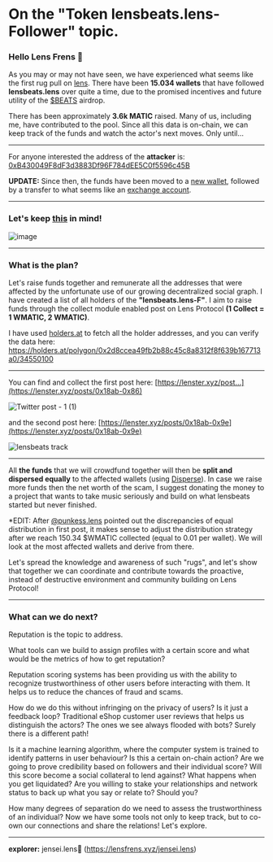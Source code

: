 # On the "Token lensbeats.lens-Follower" topic.

### Hello Lens Frens 🌿
As you may or may not have seen, we have experienced what seems like the first rug pull on [lens](https://lens.xyz).
There have been **15.034 wallets** that have followed **lensbeats.lens** over quite a time, due to the promised incentives and future utility of the [$BEATS](https://polygonscan.com/token/0xc434a867aa0f88aef9422526996ee71bca263dd6) airdrop.

There has been approximately **3.6k MATIC** raised. Many of us, including me, have contributed to the pool. Since all this data is on-chain, we can keep track of the funds and watch the actor's next moves. Only until...
___
For anyone interested the address of the **attacker** is: [0xB430049F8dF3d3883Df96F784dEE5C0f5596c45B](https://polygonscan.com/address/0xb430049f8df3d3883df96f784dee5c0f5596c45b)

**UPDATE:** Since then, the funds have been moved to a [new wallet](https://polygonscan.com/address/0x3c3c7392cdd2903e1eaef1cc18b9f7e778f78fd5), followed by a transfer to what seems like an [exchange account](https://polygonscan.com/address/0x576b81f0c21edbc920ad63feeeb2b0736b018a58).

___

### Let's keep [this](https://lenster.xyz/posts/0x18ab-0x6c) in mind!
![image](https://user-images.githubusercontent.com/101796507/197407391-b744411e-abae-4be9-bf7d-ad0d7d3d87d0.png)
___
### What is the plan?
Let's raise funds together and remunerate all the addresses that were affected by the unfortunate use of our growing decentralized social graph. I have created a list of all holders of the **"lensbeats.lens-F"**. I aim to raise funds through the collect module enabled post on Lens Protocol **(1 Collect = 1 WMATIC, 2 WMATIC)**. 

I have used [holders.at](https://holders.at/) to fetch all the holder addresses, and you can verify the data here: https://holders.at/polygon/0x2d8ccea49fb2b88c45c8a8312f8f639b167713a0/34550100
___
You can find and collect the first post here: [https://lenster.xyz/post...](https://lenster.xyz/posts/0x18ab-0x86)

![Twitter post - 1 (1)](https://user-images.githubusercontent.com/101796507/196971568-fcef88ad-0cae-4398-964b-5cc06db3c8f7.png)

and the second post here: [https://lenster.xyz/posts/0x18ab-0x9e](https://lenster.xyz/posts/0x18ab-0x9e)

![lensbeats track](https://user-images.githubusercontent.com/101796507/203852647-c5234119-d64f-4cfb-946e-e66ed4a71db5.jpg)

___
All **the funds** that we will crowdfund together will then be **split and dispersed equally** to the affected wallets (using [Disperse](https://disperse.app/)). In case we raise more funds then the net worth of the scam, I suggest donating the money to a project that wants to take music seriously and build on what lensbeats started but never finished.

*EDIT: After [@punkess.lens](https://lenster.xyz/posts/0x0f85-0x0503) pointed out the discrepancies of equal distribution in first post, it makes sense to adjust the distribution strategy after we reach 150.34 $WMATIC collected (equal to 0.01 per wallet). We will look at the most affected wallets and derive from there.

Let's spread the knowledge and awareness of such "rugs", and let's show that together we can coordinate and contribute towards the proactive, instead of destructive environment and community building on Lens Protocol!

___
### What can we do next?
Reputation is the topic to address.

What tools can we build to assign profiles with a certain score and what would be the metrics of how to get reputation?

Reputation scoring systems has been providing us with the ability to recognize trustworthiness of other users before interacting with them. It helps us to reduce the chances of fraud and scams. 

How do we do this without infringing on the privacy of users? Is it just a feedback loop? Traditional eShop customer user reviews that helps us distinguish the actors? The ones we see always flooded with bots? Surely there is a different path! 

Is it a machine learning algorithm, where the computer system is trained to identify patterns in user behaviour? Is this a certain on-chain action? Are we going to prove credibility based on followers and their individual score? Will this score become a social collateral to lend against? What happens when you get liquidated? Are you willing to stake your relationships and network status to back up what you say or relate to? Should you?

How many degrees of separation do we need to assess the trustworthiness of an individual? Now we have some tools not only to keep track, but to co-own our connections and share the relations! Let's explore.

___
**explorer:** jensei.lens🌿 (https://lensfrens.xyz/jensei.lens)

